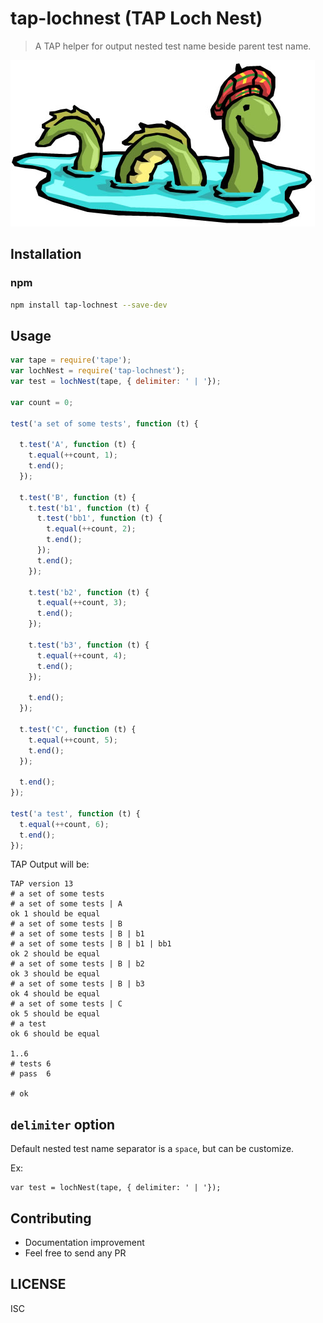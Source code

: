 # tap-lochnest (TAP Loch Nest)

> A TAP helper for output nested test name beside parent test name.

![tap-lochnesttape](https://github.com/bySabi/tap-lochnest/blob/master/images/nessie.jpg?raw=true)


## Installation

### npm

```bash
npm install tap-lochnest --save-dev
```

## Usage

```javascript
var tape = require('tape');
var lochNest = require('tap-lochnest');
var test = lochNest(tape, { delimiter: ' | '});

var count = 0;

test('a set of some tests', function (t) {

  t.test('A', function (t) {
    t.equal(++count, 1);
    t.end();
  });

  t.test('B', function (t) {
    t.test('b1', function (t) {
      t.test('bb1', function (t) {
        t.equal(++count, 2);
        t.end();
      });
      t.end();
    });

    t.test('b2', function (t) {
      t.equal(++count, 3);
      t.end();
    });

    t.test('b3', function (t) {
      t.equal(++count, 4);
      t.end();
    });

    t.end();
  });

  t.test('C', function (t) {
    t.equal(++count, 5);
    t.end();
  });

  t.end();
});

test('a test', function (t) {
  t.equal(++count, 6);
  t.end();
});
```


TAP Output will be:
```
TAP version 13
# a set of some tests
# a set of some tests | A
ok 1 should be equal
# a set of some tests | B
# a set of some tests | B | b1
# a set of some tests | B | b1 | bb1
ok 2 should be equal
# a set of some tests | B | b2
ok 3 should be equal
# a set of some tests | B | b3
ok 4 should be equal
# a set of some tests | C
ok 5 should be equal
# a test
ok 6 should be equal

1..6
# tests 6
# pass  6

# ok
```

## `delimiter` option
Default nested test name separator is a `space`, but can be customize.

Ex:
```
var test = lochNest(tape, { delimiter: ' | '});
```

## Contributing
* Documentation improvement
* Feel free to send any PR

## LICENSE
ISC
